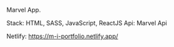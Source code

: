 Marvel App.

Stack: HTML, SASS, JavaScript, ReactJS
Api: Marvel Api

Netlify: https://m-i-portfolio.netlify.app/

